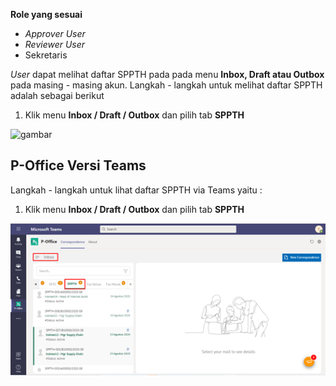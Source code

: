 **Role yang sesuai**

- *Approver User*
- *Reviewer User*
- Sekretaris

*User* dapat melihat daftar SPPTH pada pada menu **Inbox, Draft atau Outbox** pada masing - masing akun. Langkah - langkah untuk melihat daftar SPPTH adalah sebagai berikut

1. Klik menu **Inbox / Draft / Outbox** dan pilih tab **SPPTH**

![gambar](SC_SPPTH/TH01.png)



## **P-Office Versi Teams**


Langkah - langkah untuk lihat daftar SPPTH via Teams yaitu :

1. Klik menu **Inbox / Draft / Outbox** dan pilih tab **SPPTH**

![gambar](SPPTH/SPPTH_Teams/SPPTH01.png)
